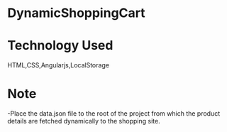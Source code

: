# DynamicShoppingCart

# Technology Used
  HTML,CSS,Angularjs,LocalStorage

# Note
-Place the data.json file to the root of the project from which the product details are fetched dynamically to the shopping site.
